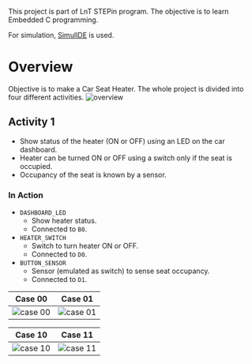 This project is part of LnT STEPin program. The objective is to learn Embedded C programming.

For simulation, [SimulIDE](https://www.simulide.com/p/home.html) is used.

# Overview
Objective is to make a Car Seat Heater. The whole project is divided into four different activities.
![overview](images/overview.png)

## Activity 1
* Show status of the heater (ON or OFF) using an LED on the car dashboard.
* Heater can be turned ON or OFF using a switch only if the seat is occupied.
* Occupancy of the seat is known by a sensor.

### In Action
* `DASHBOARD_LED`
    * Show heater status.
    * Connected to `B0`.
* `HEATER_SWITCH`
    * Switch to turn heater ON or OFF.
    * Connected to `D0`.
* `BUTTON_SENSOR`
    * Sensor (emulated as switch) to sense seat occupancy.
    * Connected to `D1`.

| Case 00                            | Case 01                            |
|------------------------------------|------------------------------------|
| ![case 00](images/activity1_1.png) | ![case 01](images/activity1_2.png) |

| Case 10                            | Case 11                            |
|------------------------------------|------------------------------------|
| ![case 10](images/activity1_3.png) | ![case 11](images/activity1_4.png) |
